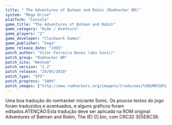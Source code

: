 ```yaml
---
title: " The Adventures of Batman and Robin (Romhacker BR)"
system: "Mega Drive"
platform: "Console"
game_title: "The Adventures of Batman and Robin"
game_category: "Ação / Aventura"
game_players: "2"
game_developer: "Clockwork Games"
game_publisher: "Sega"
game_release_date: "1995"
patch_author: "Vitor Ferreira Nunes (aka Sonic)"
patch_group: "Romhacker BR"
patch_site: "Nenhum"
patch_version: "1.2"
patch_release: "20/05/2010"
patch_type: "IPS"
patch_progress: "100%"
patch_images: ["http://www.romhackers.org/imagens/traducoes/%5BSMD%5D%20The%20Adventures%20of%20Batman%20and%20Robin%20-%20Romhacker%20BR%20-%201.png","http://www.romhackers.org/imagens/traducoes/%5BSMD%5D%20The%20Adventures%20of%20Batman%20and%20Robin%20-%20Romhacker%20BR%20-%202.png","http://www.romhackers.org/imagens/traducoes/%5BSMD%5D%20The%20Adventures%20of%20Batman%20and%20Robin%20-%20Romhacker%20BR%20-%203.png"]
---
```

Uma boa tradução do romhacker iniciante Sonic. Os poucos textos do jogo foram traduzidos e acentuados, e alguns gráficos foram editados.ATENÇÃO:Esta tradução deve ser aplicada na ROM original Adventures of Batman and Robin, The (E) [!].bin, com CRC32 355E8C39.